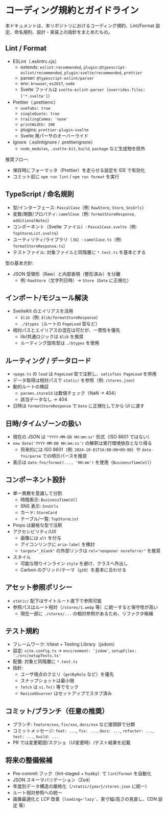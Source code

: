 # コーディング規約とガイドライン

本ドキュメントは、本リポジトリにおけるコーディング規約、Lint/Format 設定、命名規則、設計・実装上の指針をまとめたもの。

## Lint / Format

- ESLint（.eslintrc.cjs）
  - extends: `eslint:recommended`, `plugin:@typescript-eslint/recommended`, `plugin:svelte/recommended`, `prettier`
  - parser: `@typescript-eslint/parser`
  - env: `browser`, `es2017`, `node`
  - Svelte ファイルは `svelte-eslint-parser`（`overrides.files: ['*.svelte']`）
- Prettier（.prettierrc）
  - `useTabs: true`
  - `singleQuote: true`
  - `trailingComma: 'none'`
  - `printWidth: 100`
  - plugins: `prettier-plugin-svelte`
  - Svelte 用パーサのオーバーライド
- Ignore（.eslintignore / .prettierignore）
  - `node_modules`, `.svelte-kit`, `build`, `package` など生成物を除外

推奨フロー:
- 保存時にフォーマッタ（Prettier）を走らせる設定を IDE で有効化
- コミット前に `npm run lint` / `npm run format` を実行

## TypeScript / 命名規則

- 型/インターフェース: `PascalCase`（例: `RawStore`, `Store`, `SnsUrls`）
- 変数/関数/プロパティ: `camelCase`（例: `formatStoreResponse`, `additionalNotes`）
- コンポーネント（Svelte ファイル）: `PascalCase.svelte`（例: `TopStoreList.svelte`）
- ユーティリティ/ライブラリ（.ts）: `camelCase.ts`（例: `formatStoreResponse.ts`）
- テストファイル: 対象ファイルと同階層に `*.test.ts` を基本とする

型の基本方針:
- JSON 受領形（Raw）と内部表現（整形済み）を分離
  - 例: `RawStore`（文字列日時）→ `Store`（`Date` に正規化）

## インポート/モジュール解決

- SvelteKit のエイリアスを活用
  - `$lib`（例: `$lib/formatStoreResponse`）
  - `./$types`（ルートの `PageLoad` 型など）
- 相対パスとエイリアスの混在は可だが、一貫性を優先
  - lib/共通ロジックは `$lib` を推奨
  - ルーティング固有型は `./$types` を使用

## ルーティング / データロード

- `+page.ts` の `load` は `PageLoad` 型で注釈し、`satisfies PageLoad` を併用
- データ取得は相対パスで `static/` を参照（例: `/stores.json`）
- 動的ルートの検証
  - `params.storeId` は数値チェック（NaN → 404）
  - 該当データなし → 404
- 日時は `formatStoreResponse` で `Date` に正規化してから UI に渡す

## 日時/タイムゾーンの扱い

- 現在の JSON は `"YYYY-MM-DD HH:mm:ss"` 形式（ISO 8601 ではない）
- `new Date('YYYY-MM-DD HH:mm:ss')` の解釈は実行環境依存となり得る
  - 将来的には ISO 8601（例: `2024-10-01T16:00:00+09:00`）や `date-fns/parse` での明示パースを推奨
- 表示は `date-fns/format(..., 'HH:mm')` を使用（`BusinessTimeCell`）

## コンポーネント設計

- 単一責務を意識して分割
  - 時間表示: `BusinessTimeCell`
  - SNS 表示: `SnsUrls`
  - カード: `StoreCard`
  - テーブル/一覧: `TopStoreList`
- Props は厳格な型で注釈
- アクセシビリティ/UX
  - 画像には `alt` を付与
  - アイコンリンクに `aria-label` を検討
  - `target="_blank"` の外部リンクは `rel="noopener noreferrer"` を推奨
- スタイル
  - 可能な限りインライン `style` を避け、クラスへ外出し
  - Carbon のグリッド/テーマ（`g10`）を基本に合わせる

## アセット参照ポリシー

- `static/` 配下はサイトルート直下で参照可能
- 参照パスはルート相対（`/stores/1.webp` 等）に統一すると保守性が高い
  - 現在一部に `./stores/...` の相対参照があるため、リファクタ候補

## テスト規約

- フレームワーク: Vitest + Testing Library（jsdom）
- 設定: `vite.config.ts` → `environment: 'jsdom'`, `setupFiles: './src/setupTests.ts'`
- 配置: 対象と同階層に `*.test.ts`
- 指針:
  - ユーザ視点のクエリ（`getByRole` など）を優先
  - スナップショットは最小限
  - `fetch` は `vi.fn()` 等でモック
  - `ResizeObserver` はセットアップでスタブ済み

## コミット/ブランチ（任意の推奨）

- ブランチ: `feature/xxx`, `fix/xxx`, `docs/xxx` など接頭辞で分類
- コミットメッセージ: `feat: ...`, `fix: ...`, `docs: ...`, `refactor: ...`, `test: ...`, `build: ...`
- PR では変更範囲/スクショ（UI変更時）/テスト結果を記載

## 将来の整備候補

- Pre-commit フック（lint-staged + husky）で `lint`/`format` を自動化
- JSON スキーマバリデーション（Zod）
- 年度別データ構造の厳格化（`/static/{year}/stores.json` に統一）
- ルート相対参照への統一
- 画像最適化と LCP 改善（`loading='lazy'`、実寸幅/高さの見直し、CDN 設定 等）
